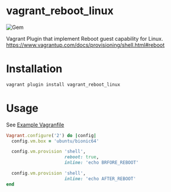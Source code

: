 # vagrant_reboot_linux
![Gem](https://img.shields.io/gem/dtv/vagrant_reboot_linux.svg?style=for-the-badge)

Vagrant Plugin that implement Reboot guest capability for Linux.
https://www.vagrantup.com/docs/provisioning/shell.html#reboot

# Installation

```bash
vagrant plugin install vagrant_reboot_linux
```

# Usage

See [Example Vagranfile](./example/Vagrantfile)

```ruby
Vagrant.configure('2') do |config|
  config.vm.box = 'ubuntu/bionic64'

  config.vm.provision 'shell',
                      reboot: true,
                      inline: 'echo BRFORE_REBOOT'

  config.vm.provision 'shell',
                      inline: 'echo AFTER_REBOOT'
end

```
